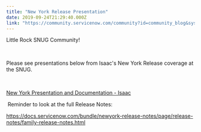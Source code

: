 ```yaml
---
title: "New York Release Presentation"
date: 2019-09-24T21:29:40.000Z
link: "https://community.servicenow.com/community?id=community_blog&sys_id=3fee811edb08409423f4a345ca96199c"
---
```

<p>Little Rock SNUG Community!</p>
<p> </p>
<p>Please see presentations below from Isaac&#39;s New York Release coverage at the SNUG.</p>
<p> </p>
<p><a href="https://servicenow-my.sharepoint.com/:f:/p/isaac_barcz/EtkrL_iYJBBNgKvBuZKEfjMBLiWo-yBF2HSACY3Dkrh7Ng?e&#61;NnwnLO" rel="nofollow">New York Presentation and Documentation - Isaac</a></p>
<p> Reminder to look at the full Release Notes:</p>
<p><a href="https://docs.servicenow.com/bundle/newyork-release-notes/page/release-notes/family-release-notes.html" rel="nofollow">https://docs.servicenow.com/bundle/newyork-release-notes/page/release-notes/family-release-notes.html</a></p>
<p> </p>